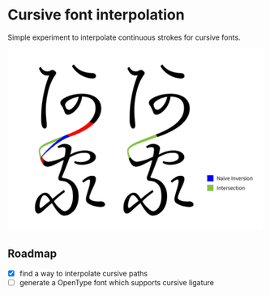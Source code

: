 # Cursive font interpolation

Simple experiment to interpolate continuous strokes for cursive fonts.

![Comparison graph](https://raw.githubusercontent.com/uetchy/cursive/master/assets/comparison.png)

## Roadmap

- [x] find a way to interpolate cursive paths
- [ ] generate a OpenType font which supports cursive ligature